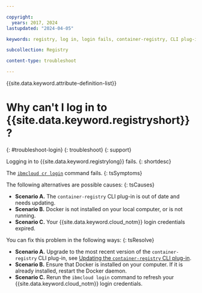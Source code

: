 ```yaml
---

copyright:
  years: 2017, 2024
lastupdated: "2024-04-05"

keywords: registry, log in, login fails, container-registry, CLI plug-in, login credentials, Docker

subcollection: Registry

content-type: troubleshoot

---
```


{{site.data.keyword.attribute-definition-list}}

# Why can't I log in to {{site.data.keyword.registryshort}}?
{: #troubleshoot-login}
{: troubleshoot}
{: support}

Logging in to {{site.data.keyword.registrylong}} fails.
{: shortdesc}

The [`ibmcloud cr login`](/docs/Registry?topic=Registry-containerregcli#bx_cr_login) command fails.
{: tsSymptoms}

The following alternatives are possible causes:
{: tsCauses}

- **Scenario A.** The `container-registry` CLI plug-in is out of date and needs updating.
- **Scenario B.** Docker is not installed on your local computer, or is not running.
- **Scenario C.** Your {{site.data.keyword.cloud_notm}} login credentials expired.

You can fix this problem in the following ways:
{: tsResolve}

- **Scenario A.** Upgrade to the most recent version of the `container-registry` CLI plug-in, see [Updating the `container-registry` CLI plug-in](/docs/Registry?topic=Registry-registry_setup_cli_namespace#registry_cli_update).
- **Scenario B.** Ensure that Docker is installed on your computer. If it is already installed, restart the Docker daemon.
- **Scenario C.** Rerun the `ibmcloud login` command to refresh your {{site.data.keyword.cloud_notm}} login credentials.
